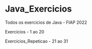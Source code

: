 # Java_Exercicios
Todos os exercicios de Java - FIAP 2022

Exercicios - 1 ao 20 

Exercicios_Repeticao - 21 ao 31
